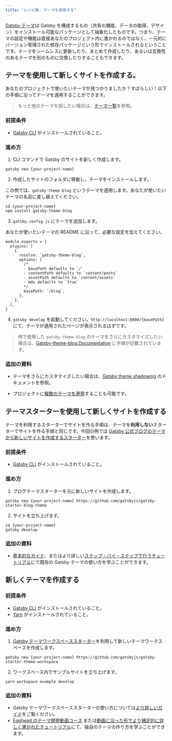 ```yaml
---
title: "レシピ集: テーマを使用する"
---
```


[Gatsby テーマ](/docs/themes/what-are-gatsby-themes)は Gatsby を構成するもの（共有の機能、データの取得、デザイン）をインストール可能なパッケージとして抽象化したものです。つまり、テーマの設定や機能は直接あなたのプロジェクト内に書かれるのではなく、一元的にバージョン管理された依存パッケージという形でインストールされるということです。テーマをシームレスに更新したり、まとめて作成したり、あるいは互換性のあるテーマを別のものに交換したりすることもできます。

## テーマを使用して新しくサイトを作成する。

あなたのプロジェクトで使いたいテーマが見つかりましたか？すばらしい！以下の手順に沿ってテーマを適用することができます。

> もっと他のテーマを探したい場合は、[テーマ一覧](https://www.npmjs.com/search?q=gatsby-theme)を参照。

### 前提条件

- [Gatsby CLI](/docs/gatsby-cli) がインストールされていること。

### 進め方

1. CLI コマンドで Gatsby のサイトを新しく作成します。

```shell
gatsby new {your-project-name}
```

2. 作成したサイトのフォルダに移動し、テーマをインストールします。

この例では、`gatsby-theme-blog` というテーマを適用します。あなたが使いたいテーマの名前に差し替えてください。

```shell
cd {your-project-name}
npm install gatsby-theme-blog
```

3. `gatsby.config.js` にテーマを追加します。

あなたが使いたいテーマの README に沿って、必要な設定を加えてください。

```shell
module.exports = {
  plugins: [
    {
      resolve: `gatsby-theme-blog`,
      options: {
        /*
        - basePath defaults to `/`
        - contentPath defaults to `content/posts`
        - assetPath defaults to `content/assets`
        - mdx defaults to `true`
        */
        basePath: `/blog`,
      },
    },
  ],
}
```

4. `gatsby develop` を起動してください。`http://localhost:8000/{basePath}` にて、テーマが適用されたページが表示されるはずです。

> 例で使用した `gatsby-theme-blog` のテーマをさらにカスタマイズしたい場合は、[Gatsby-theme-blog Documentation](https://www.npmjs.com/package/gatsby-theme-blog) に手順が記載されています。

### 追加の資料

- テーマをさらにカスタマイズしたい場合は、[Gatsby theme shadowing](https://www.gatsbyjs.org/docs/themes/shadowing/) のドキュメントを参照。

- プロジェクトに[複数のテーマを適用](https://www.gatsbyjs.org/docs/themes/using-multiple-gatsby-themes/)することも可能です。

## テーマスターターを使用して新しくサイトを作成する

テーマを利用するスターターでサイトを作る手順は、テーマを**利用しない**スターターでサイトを作る手順と同じです。今回の例では [Gatsby 公式ブログのテーマから新しいサイトを作成するスターター](https://github.com/gatsbyjs/gatsby-starter-blog-theme)を使います。

### 前提条件

- [Gatsby CLI](/docs/gatsby-cli) がインストールされていること。

### 進め方

1. ブログテーマスターターを元に新しいサイトを作成します。

```shell
gatsby new {your-project-name} https://github.com/gatsbyjs/gatsby-starter-blog-theme
```

2. サイトを立ち上げます。

```shell
cd {your-project-name}
gatsby develop
```

### 追加の資料

- [基本的なガイド](/docs/themes/using-a-gatsby-theme)、またはより詳しい[ステップ・バイ・ステップで行うチュートリアル](/tutorial/using-a-theme)にて既存の Gatsby テーマの使い方を学ぶことができます。

## 新しくテーマを作成する

<EggheadEmbed
  lessonLink="https://egghead.io/lessons/gatsby-use-the-gatsby-theme-workspace-starter-to-begin-building-a-new-theme"
  lessonTitle="Use the Gatsby Theme Workspace Starter to Begin Building a New Theme"
/>

### 前提条件

- [Gatsby CLI](/docs/gatsby-cli) がインストールされていること。
- [Yarn](https://yarnpkg.com/ja/docs/install#mac-stable) がインストールされていること。

### 進め方

1. [Gatsby テーマワークスペーススターター](https://github.com/gatsbyjs/gatsby-starter-theme-workspace)を利用して新しいテーマワークスペースを作成します。

```shell
gatsby new {your-project-name} https://github.com/gatsbyjs/gatsby-starter-theme-workspace
```

2. ワークスペース内でサンプルサイトを立ち上げます。

```shell
yarn workspace example develop
```

### 追加の資料

- Gatsby テーマワークスペーススターターの使い方については[より詳しいガイド](/docs/themes/building-themes/)をご覧ください。
- [Egghead のテーマ開発動画コース](https://egghead.io/courses/gatsby-theme-authoring)
  または[動画に沿った形でより補足的に詳しく書かれたチュートリアル](/tutorial/building-a-theme)にて、独自のテーマの作り方を学ぶことができます。

